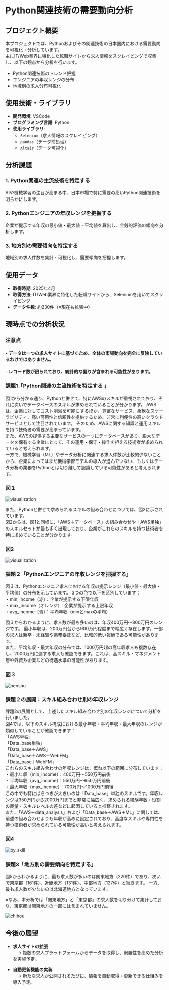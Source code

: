 # Python関連技術の需要動向分析
## プロジェクト概要

本プロジェクトでは、Pythonおよびその関連技術の日本国内における需要動向を可視化・分析しています。  
主にIT/Web業界に特化した転職サイトから求人情報をスクレイピングで収集し、以下の観点から分析を行います。

- Python関連技術のトレンド把握  
- エンジニアの年収レンジの分布  
- 地域別の求人分布可視化  

## 使用技術・ライブラリ

- **開発環境**: VSCode  
- **プログラミング言語**: Python  
- **使用ライブラリ**:  
  - `Selenium`（求人情報のスクレイピング）  
  - `pandas`（データ前処理）  
  - `Altair`（データ可視化）

## 分析課題

### 1. Python関連の主流技術を特定する  
AIや機械学習の注目が高まる中、日本市場で特に需要の高いPython関連技術を明らかにします。

### 2. Pythonエンジニアの年収レンジを把握する  
企業が提示する年収の最小値・最大値・平均値を算出し、金銭的評価の傾向を分析します。

### 3. 地方別の需要傾向を特定する  
地域別の求人件数を集計・可視化し、需要傾向を把握します。

## 使用データ

- **取得時期**: 2025年4月  
- **取得方法**: IT/Web業界に特化した転職サイトから、Seleniumを用いてスクレイピング  
- **データ件数**: 約230件（※現在も拡張中）

## 現時点での分析状況

### 注意点
#### - データは一つの求人サイトに基づくため、全体の市場動向を完全に反映しているわけではありません。
#### - レコード数が限られており、統計的な偏りが含まれる可能性があります。

### 課題1「Python関連の主流技術を特定する 」

図1から分かる通り、Pythonと併せて、特にAWSのスキルが重視されており、それに次いでデータベースのスキルが求められていることが分かります。
AWSは、企業に対してコスト削減を可能にするほか、豊富なサービス、柔軟なスケーラビリティ、高い可用性と信頼性を提供するため、非常に利便性の高いクラウドサービスとして注目されています。
そのため、AWSに関する知識と運用スキルを持つ技術者の需要が高まっています。  
また、AWSの提供する主要なサービスの一つにデータベースがあり、膨大なデータを保有する企業にとって、その運用・保守・操作を担える技術者が求められていると考えられます。  
一方で、機械学習（ML）やデータ分析に関連する求人件数が比較的少ないことから、企業によってはまだ機械学習モデルの導入が進んでいない、もしくはデータ分析の業務をPythonとは切り離して認識している可能性があると考えられます。

### 図１
![visualization](https://github.com/user-attachments/assets/1b37f69a-7d73-455e-b7db-7463e14a78ba)

また、Pythonと併せて求められるスキルの組み合わせについては、図2に示されています。  
図2からは、図1と同様に、「AWS＋データベース」の組み合わせや「AWS単独」のスキルセットが最も多く出現しており、企業がこれらのスキルを持つ技術者を特に求めていることが分かります。

### 図2
![visualization](https://github.com/user-attachments/assets/de9a56dc-faf7-42a6-9aaf-88ab0a3202f8)


### 課題２「Pythonエンジニアの年収レンジを把握する」

図３は、Pythonエンジニア求人における年収の提示レンジ（最小値・最大値・平均値）の分布を示しています。
3つの色で以下を区別しています：  
・min_income（赤）：企業が提示する下限年収  
・max_income（オレンジ）：企業が提示する上限年収  
・avg_income（青）：平均年収（minとmaxの平均）  

図３からわかるように、求人数が最も多いのは、年収400万円〜800万円のレンジです。
最小年収は、200万円台から900万円程度まで幅広く存在します。一部の求人は新卒・未経験や業務委託など、比較的低い報酬である可能性があります。  
また、平均年収・最大年収の分布では、1000万円超の高年収求人も複数存在し、2000万円に達する求人も確認できます。これは、高スキル・マネジメント層や外資系企業などの待遇水準の可能性があります。  

### 図３
![nenshu](https://github.com/user-attachments/assets/d7ea3cfb-93ed-4f1b-a765-7c23fca9ed11)

### 課題２の展開：スキル組み合わせ別の年収レンジ

課題2の展開として、上述したスキル組み合わせ別の年収レンジについて分析を行いました。  
図4では、以下のスキル構成における最小年収・平均年収・最大年収のレンジが類似していることが確認できます：  
「AWS単独」    
「Data_base単独」    
「Data_base＋AWS」  
「Data_base＋AWS＋WebFM」  
「Data_base＋WebFM」  
これらのスキル組み合わせの年収レンジは、概ね以下の範囲に分布しています：  
・最小年収（min_income）：400万円〜550万円前後  
・平均年収（avg_income）：550万円〜650万円前後  
・最大年収（max_income）：700万円〜1000万円前後  
この中でも特にばらつきが大きいのは「Data_base」単独のスキルです。年収レンジは350万円から2000万円までと非常に幅広く、求められる経験年数・役割の裁量・スキルレベルの差などに起因していると推察されます。  
また、「AWS＋data_analysis」および「Data_base＋AWS＋ML」に関しては、前述の組み合わせよりも年収が高めに設定されており、高度なスキルや専門性を持つ技術者が求められている可能性が高いと考えられます。  

### 図4
![by_skill](https://github.com/user-attachments/assets/56ad80b4-324c-489d-8bbf-c19b71867c71)

### 課題3「地方別の需要傾向を特定する」

図5からわかるように、最も求人数が多いのは関東地方（220件）であり、次いで東京都（161件）、近畿地方（131件）、中部地方（127件）と続きます。
一方、最も求人数が少ないのは北海道地方となっています。  

※なお、本分析では「関東地方」と「東京都」の求人数を切り分けて集計しており、東京都は関東地方の一部には含まれていません。  

![chihou](https://github.com/user-attachments/assets/a1165958-57da-48b3-8ba0-3664a2de1c0b)


## 今後の展望

- **求人サイトの拡張**  
　→ 複数の求人プラットフォームからデータを取得し、網羅性を高めた分析を実施予定。

- **自動更新機能の実装**  
　→ 新たな求人が公開されるたびに、情報を自動取得・更新できる仕組みを導入予定。
